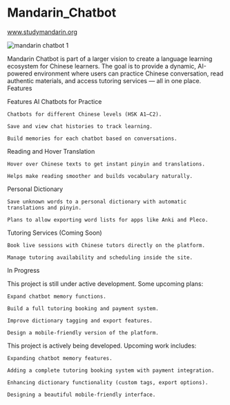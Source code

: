 # Mandarin_Chatbot

www.studymandarin.org


![mandarin chatbot 1](https://github.com/user-attachments/assets/b16c9e97-ce2a-4bba-a2bd-01b38918e9cf)

Mandarin Chatbot is part of a larger vision to create a language learning ecosystem for Chinese learners.
The goal is to provide a dynamic, AI-powered environment where users can practice Chinese conversation, read authentic materials, and access tutoring services — all in one place.
Features

Features
AI Chatbots for Practice

    Chatbots for different Chinese levels (HSK A1–C2).

    Save and view chat histories to track learning.

    Build memories for each chatbot based on conversations.

Reading and Hover Translation

    Hover over Chinese texts to get instant pinyin and translations.

    Helps make reading smoother and builds vocabulary naturally.

Personal Dictionary

    Save unknown words to a personal dictionary with automatic translations and pinyin.

    Plans to allow exporting word lists for apps like Anki and Pleco.

Tutoring Services (Coming Soon)

    Book live sessions with Chinese tutors directly on the platform.

    Manage tutoring availability and scheduling inside the site.

In Progress

This project is still under active development.
Some upcoming plans:

    Expand chatbot memory functions.

    Build a full tutoring booking and payment system.

    Improve dictionary tagging and export features.

    Design a mobile-friendly version of the platform.




This project is actively being developed. Upcoming work includes:

    Expanding chatbot memory features.

    Adding a complete tutoring booking system with payment integration.

    Enhancing dictionary functionality (custom tags, export options).

    Designing a beautiful mobile-friendly interface.
